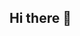## Hi there 👋

<!--
**alexm806/alexm806** is a ✨ _special_ ✨ repository because its `README.md` (this file) appears on your GitHub profile.

Here are some ideas to get you started:

- 🔭 I’m currently working on a variety of data projects for fun.
- 🌱 I’m currently learning how to efficiently code / visualize data.
- 👯 I’m looking to collaborate on any rocket league projects?
- 🤔 I’m looking for help with with into / intermediate level python.
- 💬 Ask me why I have so many questions!
- 📫 How to reach me: send a pigeon!
- ⚡ Fun fact: currently obssessed w sparkling water 🤯
-->
